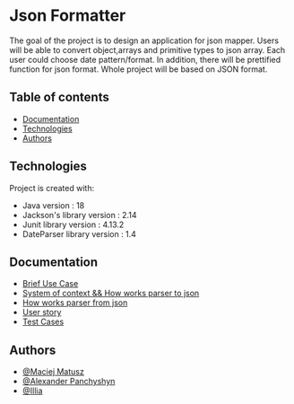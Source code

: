 
# Json Formatter
The goal of the project is to design an application for json mapper.
Users will be able to convert object,arrays and primitive types to json array.
Each user could choose date pattern/format. In addition, there will be prettified function for json format. 
Whole project will be based on JSON format.

## Table of contents
* [Documentation](#documentation)
* [Technologies](#technologies)
* [Authors](*authors)


## Technologies
Project is created with:
* Java version : 18
* Jackson's library version : 2.14
* Junit library version : 4.13.2
* DateParser library version : 1.4
## Documentation
- [Brief Use Case](https://github.com/AlexanderPanchyshyn/Yellow-Team-JSON-Project/blob/main/use-cases.md)
- [System of context && How works parser to json](https://github.com/AlexanderPanchyshyn/Yellow-Team-JSON-Project/blob/MaciejMatusz/System%20of%20context.pdf)
- [How works parser from json](https://github.com/AlexanderPanchyshyn/Yellow-Team-JSON-Project/blob/MaciejMatusz/JavaJsonMapper%20to%20json.pdf)
- [User story](https://github.com/AlexanderPanchyshyn/Yellow-Team-JSON-Project/blob/MaciejMatusz/user-stories.md) 
- [Test Cases](https://github.com/AlexanderPanchyshyn/Yellow-Team-JSON-Project/blob/MaciejMatusz/test-cases.md)
## Authors
- [@Maciej Matusz](https://github.com/TheSuperiorMatusz)
- [@Alexander Panchyshyn](https://github.com/AlexanderPanchyshyn)
- [@Illia](https://github.com/hokka1do)
